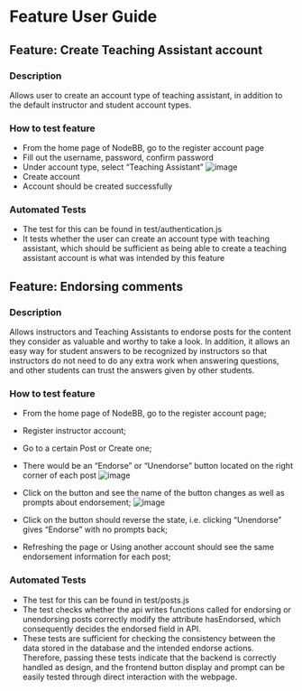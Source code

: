 # Feature User Guide
## Feature: Create Teaching Assistant account

### Description
Allows user to create an account type of teaching assistant, in addition to the default instructor and student account types.

### How to test feature
- From the home page of NodeBB, go to the register account page
- Fill out the username, password, confirm password
- Under account type, select “Teaching Assistant” 
![image](https://user-images.githubusercontent.com/45646252/222327174-68440aa3-f5f5-43fd-aea5-5edf6c6c9292.png)
- Create account
- Account should be created successfully

### Automated Tests
- The test for this can be found in test/authentication.js
- It tests whether the user can create an account type with teaching assistant, which should be sufficient as being able to create a teaching assistant account is what was intended by this feature

## Feature: Endorsing comments
### Description
Allows instructors and Teaching Assistants to endorse posts for the content they consider as valuable and worthy to take a look. In addition, it allows an easy way for student answers to be recognized by instructors so that instructors do not need to do any extra work when answering questions, and other students can trust the answers given by other students. 

### How to test feature
- From the home page of NodeBB, go to the register account page;
- Register instructor account;
- Go to a certain Post or Create one;
- There would be an “Endorse” or “Unendorse” button located on the right corner of each post
![image](https://i.imgur.com/kjsJYad.png)

- Click on the button and see the name of the button changes as well as prompts about endorsement;
![image](https://i.imgur.com/zxa9FDO.png)

- Click on the button should reverse the state, i.e. clicking “Unendorse” gives “Endorse” with no prompts back;
- Refreshing the page or Using another account should see the same endorsement information for each post;

### Automated Tests
- The test for this can be found in test/posts.js
- The test checks whether the api writes functions called for endorsing or unendorsing posts correctly modify the attribute hasEndorsed, which consequently decides the endorsed field in API.
- These tests are sufficient for checking the consistency between the data stored in the database and the intended endorse actions. Therefore, passing these tests indicate that the backend is correctly handled as design, and the frontend button display and prompt can be easily tested through direct interaction with the webpage.